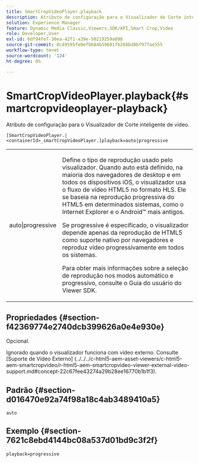 ```yaml
---
title: SmartCropVideoPlayer.playback
description: Atributo de configuração para o Visualizador de Corte inteligente de vídeo.
solution: Experience Manager
feature: Dynamic Media Classic,Viewers,SDK/API,Smart Crop,Video
role: Developer,User
exl-id: 6df94fe7-30ea-42f1-a39e-50219259a098
source-git-commit: 8c49595fe0efb684b59601fb268bd8bf97fae555
workflow-type: tm+mt
source-wordcount: '124'
ht-degree: 0%

---
```


# SmartCropVideoPlayer.playback{#smartcropvideoplayer-playback}

Atributo de configuração para o Visualizador de Corte inteligente de vídeo.

`[SmartCropVideoPlayer.|<containerId>_smartCropVideoPlayer.]playback=auto|progressive`

<table id="table_C616483932C2482CA9794DDD7313FD7C"> 
 <tbody> 
  <tr> 
   <td colname="col1"> <p> <span class="codeph"> auto|progressive</span> </p> </td> 
   <td colname="col2"> <p> Define o tipo de reprodução usado pelo visualizador. Quando <span class="codeph"> auto</span> está definido, na maioria dos navegadores de desktop e em todos os dispositivos iOS, o visualizador usa o fluxo de vídeo HTML5 no formato HLS. Ele se baseia na reprodução progressiva do HTML5 em determinados sistemas, como o Internet Explorer e o Android™ mais antigos. </p> <p>Se <span class="codeph"> progressive</span> é especificado, o visualizador depende apenas da reprodução de HTML5 como suporte nativo por navegadores e reproduz vídeo progressivamente em todos os sistemas. </p> <p>Para obter mais informações sobre a seleção de reprodução nos modos automático e progressivo, consulte o Guia do usuário do Viewer SDK. </p> </td> 
  </tr> 
 </tbody> 
</table>

## Propriedades {#section-f42369774e2740dcb399626a0e4e930e}

Opcional.

Ignorado quando o visualizador funciona com vídeo externo. Consulte [Suporte de Vídeo Externo]
(../../../c-html5-aem-asset-viewers/c-html5-aem-smartcropvideo/r-html5-aem-smartcropvideo-viewer-external-video-support.md#concept-22c67fee43274a29b28ee16770b1b1f3).

## Padrão {#section-d016470e92a74f98a18c4ab3489410a5}

`auto`

## Exemplo {#section-7621c8ebd4144bc08a537d01bd9c3f2f}

```
playback=progressive
```
